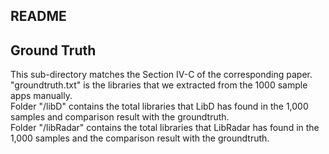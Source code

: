 README
------
## Ground Truth
This sub-directory matches the Section IV-C of the corresponding paper.  
"groundtruth.txt" is the libraries that we extracted from the 1000 sample apps manually.  
Folder "/libD" contains the total libraries that LibD has found in the 1,000 samples and comparison result with the groundtruth.  
Folder "/libRadar" contains the total libraries that LibRadar has found in the 1,000 samples and the comparison result with the groundtruth.  
